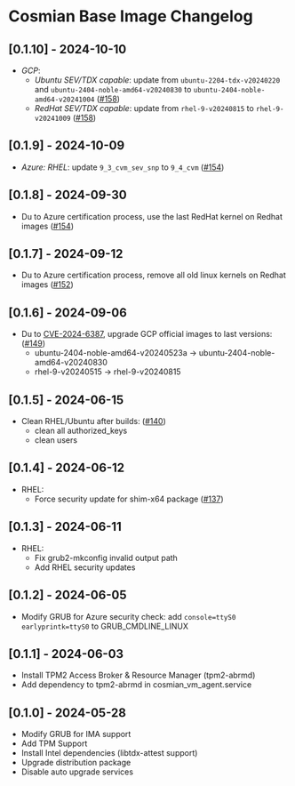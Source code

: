 # Cosmian Base Image Changelog

## [0.1.10] - 2024-10-10

- *GCP*:
  - *Ubuntu SEV/TDX capable*: update from `ubuntu-2204-tdx-v20240220` and `ubuntu-2404-noble-amd64-v20240830` to `ubuntu-2404-noble-amd64-v20241004` ([#158](https://github.com/Cosmian/cosmian_vm/pull/158))
  - *RedHat SEV/TDX capable*: update from `rhel-9-v20240815` to `rhel-9-v20241009` ([#158](https://github.com/Cosmian/cosmian_vm/pull/158))

## [0.1.9] - 2024-10-09

- *Azure: RHEL*: update `9_3_cvm_sev_snp` to `9_4_cvm` ([#154](https://github.com/Cosmian/cosmian_vm/pull/154))

## [0.1.8] - 2024-09-30

- Du to Azure certification process, use the last RedHat kernel on Redhat images ([#154](https://github.com/Cosmian/cosmian_vm/pull/154))

## [0.1.7] - 2024-09-12

- Du to Azure certification process, remove all old linux kernels on Redhat images ([#152](https://github.com/Cosmian/cosmian_vm/pull/152))

## [0.1.6] - 2024-09-06

- Du to [CVE-2024-6387](https://ubuntu.com/security/CVE-2024-6387), upgrade GCP official images to last versions: ([#149](https://github.com/Cosmian/cosmian_vm/pull/149))
  - ubuntu-2404-noble-amd64-v20240523a -> ubuntu-2404-noble-amd64-v20240830
  - rhel-9-v20240515 -> rhel-9-v20240815

## [0.1.5] - 2024-06-15

- Clean RHEL/Ubuntu after builds: ([#140](https://github.com/Cosmian/cosmian_vm/pull/140))
  - clean all authorized_keys
  - clean users

## [0.1.4] - 2024-06-12

- RHEL:
  - Force security update for shim-x64 package ([#137](https://github.com/Cosmian/cosmian_vm/pull/137))

## [0.1.3] - 2024-06-11

- RHEL:
  - Fix grub2-mkconfig invalid output path
  - Add RHEL security updates

## [0.1.2] - 2024-06-05

- Modify GRUB for Azure security check: add `console=ttyS0 earlyprintk=ttyS0` to GRUB_CMDLINE_LINUX

## [0.1.1] - 2024-06-03

- Install TPM2 Access Broker & Resource Manager (tpm2-abrmd)
- Add dependency to tpm2-abrmd in cosmian_vm_agent.service

## [0.1.0] - 2024-05-28

- Modify GRUB for IMA support
- Add TPM Support
- Install Intel dependencies (libtdx-attest support)
- Upgrade distribution package
- Disable auto upgrade services
